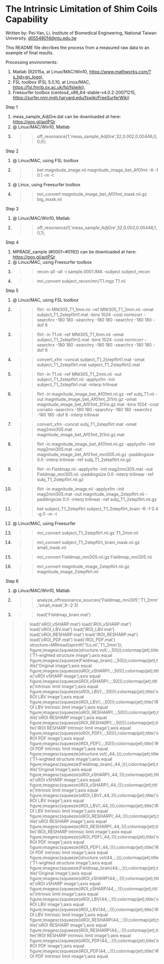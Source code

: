 # The Intrinsic Limitation of Shim Coils Capability

Written by:
Pei-Yan, Li.
Institute of Biomedical Engineering, 
National Taiwan University.
d05548014@ntu.edu.tw

This README file decribes the process from a measured raw data to an example of final results.

Processing environments: 
1. Matlab (R2015a, at Linux/MAC/Win10, https://www.mathworks.com/?s_tid=gn_logo), 
2. FSL toolbox (FSL 5.0.10, at Linux/MAC, https://fsl.fmrib.ox.ac.uk/fsl/fslwiki), 
3. Freesurfer toolbox (centos4_x86_64-stable-v4.0.2-20071215, https://surfer.nmr.mgh.harvard.edu/fswiki/FreeSurferWiki)

Step 1
1. meas_sample_AdjGre.dat can be downloaded at here: https://goo.gl/aotPQr
2. @ Linux/MAC/Win10, Matlab
3. >> off_resonance(1,'meas_sample_AdjGre',32,0.002,0.00446,0,0,0); 

Step 2
1. @ Linux/MAC, using FSL toolbox
2. >> bet magnitude_image.nii magnitude_image_bet_Af01mt -A -f 0.1 -m -t
3. @ Linux, using Freesurfer toolbox
4. >> mri_convert magnitude_image_bet_Af01mt_mask.nii.gz big_mask.nii

Step 3
1. @ Linux/MAC/Win10, Matlab
2. >> off_resonance(0,'meas_sample_AdjGre',32,0.002,0.00446,1,0,1);

Step 4
1. MPRAGE_sample (#0001~#0192) can be downloaded at here: https://goo.gl/aotPQr
2. @ Linux/MAC, using Freesurfer toolbox
3. >> recon-all -all -i sample.0001.IMA -subject subject_recon
4. >> mri_convert subject_recon/mri/T1.mgz T1.nii

Step 5
1. @ Linux/MAC, using FSL toolbox
2. >> flirt -in MNI305_T1_1mm.nii -ref MNI305_T1_2mm.nii -omat subject_T1_2stepflirt1.mat -bins 1024 -cost normcorr -searchrx -180 180 -searchry -180 180 -searchrz -180 180 -dof 6
3. >> flirt -in T1.nii -ref MNI305_T1_1mm.nii -omat subject_T1_2stepflirt2.mat -bins 1024 -cost normcorr -searchrx -180 180 -searchry -180 180 -searchrz -180 180 -dof 6
4. >> convert_xfm -concat subject_T1_2stepflirt1.mat -omat subject_T1_2stepflirt.mat subject_T1_2stepflirt2.mat
5. >> flirt -in T1.nii -ref MNI305_T1_2mm.nii -out subject_T1_2stepflirt.nii -applyxfm -init subject_T1_2stepflirt.mat -interp trilinear
6. >> flirt -in magnitude_image_bet_Af01mt.nii.gz -ref subj_T1.nii -out magnitude_image_bet_Af01mt_2t1nii.gz -omat magnitude_image_bet_Af01mt_2t1nii.gz.mat -bins 1024 -cost corratio -searchrx -180 180 -searchry -180 180 -searchrz -180 180 -dof 6 -interp trilinear
7. >> convert_xfm -concat subj_T1_2stepflirt.mat -omat mag2mni305.mat magnitude_image_bet_Af01mt_2t1nii.gz.mat
8. >> flirt -in magnitude_image_bet_Af01mt.nii.gz -applyxfm -init mag2mni305.mat -out magnitude_image_bet_Af01mt_mni305.nii.gz -paddingsize 0.0 -interp trilinear -ref subj_T1_2stepflirt.nii.gz
9. >> flirt -in Fieldmap.nii -applyxfm -init mag2mni305.mat -out Fieldmap_mni305.nii -paddingsize 0.0 -interp trilinear -ref subj_T1_2stepflirt.nii.gz
10. >> flirt -in magnitude_image.nii -applyxfm -init mag2mni305.mat -out magnitude_image_2stepflirt.nii -paddingsize 0.0 -interp trilinear -ref subj_T1_2stepflirt.nii.gz
11. >> bet subject_T1_2stepflirt subject_T1_2stepflirt_brain -R -f 0.4 -g 0 -m -t
12. @ Linux/MAC, using Freesurfer
13. >> mri_convert subject_T1_2stepflirt.nii.gz T1_2mm.nii
14. >> mri_convert subject_T1_2stepflirt_brain_mask.nii.gz small_mask.nii
15. >> mri_convert Fieldmap_mni305.nii.gz Fieldmap_mni305.nii
16. >> mri_convert magnitude_image_2stepflirt.nii.gz magnitude_image_2stepflirt.nii


Step 6
1. @ Linux/MAC/Win10, Matlab
2. >> analyze_offresonance_sources('Fieldmap_mni305','T1_2mm','small_mask',9:-2:3)
3. >> load('Fieldmap_brain.mat')
>> load('oROI_vSHARP.mat')
>> load('iROI_vSHARP.mat')
>> load('oROI_LBV.mat')
>> load('iROI_LBV.mat')
>> load('oROI_RESHARP.mat')
>> load('iROI_RESHARP.mat')
>> load('oROI_PDF.mat')
>> load('iROI_PDF.mat')
>> structure=MRIread(sprintf('%s.nii','T1_2mm'));
>> figure;imagesc(squeeze(structure.vol(:,:,50)));colormap(jet);title('T1-wighted structure image');axis equal
>> figure;imagesc(squeeze(Fieldmap_brain(:,:,50)));colormap(jet);title('Original image');axis equal
>> figure;imagesc(squeeze(oROI_vSHARP(:,:,50)));colormap(jet);title('oROI vSHARP image');axis equal
>> figure;imagesc(squeeze(iROI_vSHARP(:,:,50)));colormap(jet);title('Intrinsic limit image');axis equal
>> figure;imagesc(squeeze(oROI_LBV(:,:,50)));colormap(jet);title('oROI LBV image');axis equal
>> figure;imagesc(squeeze(iROI_LBV(:,:,50)));colormap(jet);title('iROI LBV Intrinsic limit image');axis equal
>> figure;imagesc(squeeze(oROI_RESHARP(:,:,50)));colormap(jet);title('oROI RESHARP image');axis equal
>> figure;imagesc(squeeze(iROI_RESHARP(:,:,50)));colormap(jet);title('iROI RESHARP Intrinsic limit image');axis equal
>> figure;imagesc(squeeze(oROI_PDF(:,:,50)));colormap(jet);title('oROI PDF image');axis equal
>> figure;imagesc(squeeze(iROI_PDF(:,:,50)));colormap(jet);title('iROI PDF Intrinsic limit image');axis equal
>> figure;imagesc(squeeze(structure.vol(:,44,:)));colormap(jet);title('T1-wighted structure image');axis equal
>> figure;imagesc(squeeze(Fieldmap_brain(:,44,:)));colormap(jet);title('Original image');axis equal
>> figure;imagesc(squeeze(oROI_vSHARP(:,44,:)));colormap(jet);title('oROI vSHARP image');axis equal
>> figure;imagesc(squeeze(iROI_vSHARP(:,44,:)));colormap(jet);title('Intrinsic limit image');axis equal
>> figure;imagesc(squeeze(oROI_LBV(:,44,:)));colormap(jet);title('oROI LBV image');axis equal
>> figure;imagesc(squeeze(iROI_LBV(:,44,:)));colormap(jet);title('iROI LBV Intrinsic limit image');axis equal
>> figure;imagesc(squeeze(oROI_RESHARP(:,44,:)));colormap(jet);title('oROI RESHARP image');axis equal
>> figure;imagesc(squeeze(iROI_RESHARP(:,44,:)));colormap(jet);title('iROI_RESHARP Intrinsic limit image');axis equal
>> figure;imagesc(squeeze(oROI_PDF(:,44,:)));colormap(jet);title('oROI PDF image');axis equal
>> figure;imagesc(squeeze(iROI_PDF(:,44,:)));colormap(jet);title('iROI PDF Intrinsic limit image');axis equal
>> figure;imagesc(squeeze(structure.vol(44,:,:)));colormap(jet);title('T1-wighted structure image');axis equal
>> figure;imagesc(squeeze(Fieldmap_brain(44,:,:)));colormap(jet);title('Original image');axis equal
>> figure;imagesc(squeeze(oROI_vSHARP(44,:,:)));colormap(jet);title('oROI vSHARP image');axis equal
>> figure;imagesc(squeeze(iROI_vSHARP(44,:,:)));colormap(jet);title('Intrinsic limit image');axis equal
>> figure;imagesc(squeeze(oROI_LBV(44,:,:)));colormap(jet);title('oROI LBV image');axis equal
>> figure;imagesc(squeeze(iROI_LBV(44,:,:)));colormap(jet);title('iROI LBV Intrinsic limit image');axis equal
>> figure;imagesc(squeeze(oROI_RESHARP(44,:,:)));colormap(jet);title('oROI RESHARP image');axis equal
>> figure;imagesc(squeeze(iROI_RESHARP(44,:,:)));colormap(jet);title('iROI RESHARP Intrinsic limit image');axis equal
>> figure;imagesc(squeeze(oROI_PDF(44,:,:)));colormap(jet);title('oROI PDF image');axis equal
>> figure;imagesc(squeeze(iROI_PDF(44,:,:)));colormap(jet);title('iROI PDF Intrinsic limit image');axis equal
